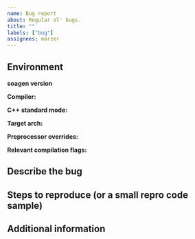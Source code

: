 ```yaml
---
name: Bug report
about: Regular ol' bugs.
title: ""
labels: ["bug"]
assignees: marzer
---
```


<!--
    Replace the HTML comments below with the requested information.

    Please don't delete this template and roll your own!

    Also please *don't* paste screenshots of logs, compiler messages, et cetera.
    Paste their actual text.
    I can't copy/paste/search text from an image.

    Thanks for contributing!
-->

## Environment

**soagen version**

<!--
    soagen --version
	-or-
	Look at the top of soagen.hpp
-->

**Compiler:**

<!--
    The compiler & version, e.g. "Clang 9"
-->

**C++ standard mode:**

<!--
    The C++ standard level you were targeting, e.g. 17, 20, 'latest'
-->

**Target arch:**

<!--
    The architecture you were targeting, e.g. x86, x64, ARM
-->

**Preprocessor overrides:**

<!--
    If you've explicitly redefined any of the SOAGEN_XXXXXXX macros yourself,
	please detail what you've changed them to
-->

**Relevant compilation flags:**

<!--
    Any relevant compilation flags that might help me reproduce your issue exactly (e.g. -fno-exceptions).
-->

## Describe the bug

<!--
    A clear and concise description of the bug goes here.

    Please include compiler error messages as appropriate.

    *DON'T PASTE SCREENSHOTS*
-->

## Steps to reproduce (or a small repro code sample)

<!--
    As above. If you feel that the information you've already given covers it sufficiently and you don't
    need this section, you can delete it.
-->

## Additional information

<!--
    Any post-scripts, addendums, or additional pieces of context, as necessary.

    *DON'T PASTE SCREENSHOTS*
-->
